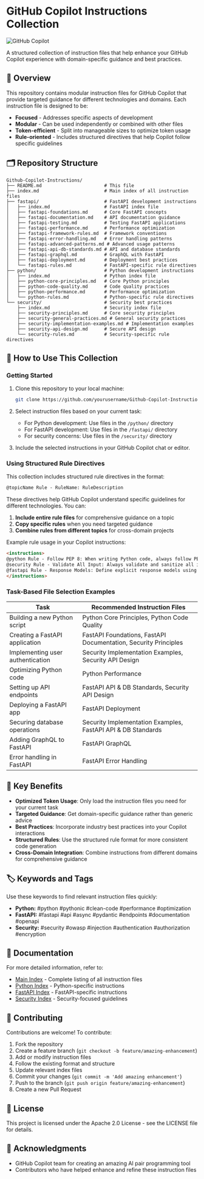 # GitHub Copilot Instructions Collection

![GitHub Copilot](https://github.githubassets.com/images/modules/site/copilot/copilot.png)

A structured collection of instruction files that help enhance your GitHub Copilot experience with domain-specific guidance and best practices.

## 📝 Overview

This repository contains modular instruction files for GitHub Copilot that provide targeted guidance for different technologies and domains. Each instruction file is designed to be:

- **Focused** - Addresses specific aspects of development
- **Modular** - Can be used independently or combined with other files
- **Token-efficient** - Split into manageable sizes to optimize token usage
- **Rule-oriented** - Includes structured directives that help Copilot follow specific guidelines

## 🗂️ Repository Structure

```
Github-Copilot-Instructions/
├── README.md                       # This file
├── index.md                        # Main index of all instruction files
├── fastapi/                        # FastAPI development instructions
│   ├── index.md                    # FastAPI index file
│   ├── fastapi-foundations.md      # Core FastAPI concepts
│   ├── fastapi-documentation.md    # API documentation guidance
│   ├── fastapi-testing.md          # Testing FastAPI applications
│   ├── fastapi-performance.md      # Performance optimization
│   ├── fastapi-framework-rules.md  # Framework conventions
│   ├── fastapi-error-handling.md   # Error handling patterns
│   ├── fastapi-advanced-patterns.md # Advanced usage patterns
│   ├── fastapi-api-db-standards.md # API and database standards
│   ├── fastapi-graphql.md          # GraphQL with FastAPI
│   ├── fastapi-deployment.md       # Deployment best practices
│   └── fastapi-rules.md            # FastAPI-specific rule directives
├── python/                         # Python development instructions
│   ├── index.md                    # Python index file
│   ├── python-core-principles.md   # Core Python principles
│   ├── python-code-quality.md      # Code quality practices
│   ├── python-performance.md       # Performance optimization
│   └── python-rules.md             # Python-specific rule directives
└── security/                       # Security best practices
    ├── index.md                    # Security index file
    ├── security-principles.md      # Core security principles
    ├── security-general-practices.md # General security practices
    ├── security-implementation-examples.md # Implementation examples
    ├── security-api-design.md      # Secure API design
    └── security-rules.md           # Security-specific rule directives
```

## 🚀 How to Use This Collection

### Getting Started

1. Clone this repository to your local machine:
   ```bash
   git clone https://github.com/yourusername/Github-Copilot-Instructions.git
   ```

2. Select instruction files based on your current task:
   - For Python development: Use files in the `/python/` directory
   - For FastAPI development: Use files in the `/fastapi/` directory
   - For security concerns: Use files in the `/security/` directory

3. Include the selected instructions in your GitHub Copilot chat or editor.

### Using Structured Rule Directives

This collection includes structured rule directives in the format:

```markdown
@topicName Rule - RuleName: RuleDescription
```

These directives help GitHub Copilot understand specific guidelines for different technologies. You can:

1. **Include entire rule files** for comprehensive guidance on a topic
2. **Copy specific rules** when you need targeted guidance
3. **Combine rules from different topics** for cross-domain projects

Example rule usage in your Copilot instructions:

```markdown
<instructions>
@python Rule - Follow PEP 8: When writing Python code, always follow PEP 8 style guidelines.
@security Rule - Validate All Input: Always validate and sanitize all input from external sources.
@fastapi Rule - Response Models: Define explicit response models using Pydantic.
</instructions>
```

### Task-Based File Selection Examples

| Task | Recommended Instruction Files |
|------|------------------------------|
| Building a new Python script | Python Core Principles, Python Code Quality |
| Creating a FastAPI application | FastAPI Foundations, FastAPI Documentation, Security Principles |
| Implementing user authentication | Security Implementation Examples, Security API Design |
| Optimizing Python code | Python Performance |
| Setting up API endpoints | FastAPI API & DB Standards, Security API Design |
| Deploying a FastAPI app | FastAPI Deployment |
| Securing database operations | Security Implementation Examples, FastAPI API & DB Standards |
| Adding GraphQL to FastAPI | FastAPI GraphQL |
| Error handling in FastAPI | FastAPI Error Handling |

## 🔑 Key Benefits

- **Optimized Token Usage**: Only load the instruction files you need for your current task
- **Targeted Guidance**: Get domain-specific guidance rather than generic advice
- **Best Practices**: Incorporate industry best practices into your Copilot interactions
- **Structured Rules**: Use the structured rule format for more consistent code generation
- **Cross-Domain Integration**: Combine instructions from different domains for comprehensive guidance

## 🏷️ Keywords and Tags

Use these keywords to find relevant instruction files quickly:

- **Python:** #python #pythonic #clean-code #performance #optimization
- **FastAPI:** #fastapi #api #async #pydantic #endpoints #documentation #openapi
- **Security:** #security #owasp #injection #authentication #authorization #encryption

## 📘 Documentation

For more detailed information, refer to:

- [Main Index](/index.md) - Complete listing of all instruction files
- [Python Index](/python/index.md) - Python-specific instructions
- [FastAPI Index](/fastapi/index.md) - FastAPI-specific instructions
- [Security Index](/security/index.md) - Security-focused guidelines

## 🤝 Contributing

Contributions are welcome! To contribute:

1. Fork the repository
2. Create a feature branch (`git checkout -b feature/amazing-enhancement`)
3. Add or modify instruction files
4. Follow the existing format and structure
5. Update relevant index files
6. Commit your changes (`git commit -m 'Add amazing enhancement'`)
7. Push to the branch (`git push origin feature/amazing-enhancement`)
8. Create a new Pull Request

## 📜 License

This project is licensed under the Apache 2.0 License - see the LICENSE file for details.

## 🙏 Acknowledgments

- GitHub Copilot team for creating an amazing AI pair programming tool
- Contributors who have helped enhance and refine these instruction files
